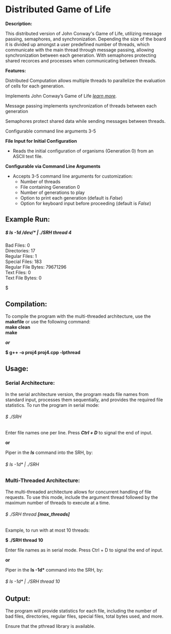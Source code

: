# Distributed Game of Life

**Description:**

This distributed version of John Conway's Game of Life, utilizing message passing, semaphores, and synchronization. Depending the size of the board it is divided up amongst a user predefined number of threads, which communicate with the main thread through message passing, allowing synchronization between each generation. With semaphores protecting shared recorces and processes when communicating between threads.

**Features:**

Distributed Computation allows multiple threads to parallelize the evaluation of cells for each generation.

Implements John Conway’s Game of Life *[learn more](https://www.nytimes.com/2020/12/28/science/math-conway-game-of-life.html).*

Message passing implements synchronization of threads between each generation

Semaphores protect shared data while sending messages between threads.

Configurable command line arguments 3-5 



**File Input for Initial Configuration**
- Reads the initial configuration of organisms (Generation 0) from an ASCII text file.

**Configurable via Command Line Arguments**
- Accepts 3-5 command line arguments for customization:
    - Number of threads
    - File containing Generation 0
    - Number of generations to play
    - Option to print each generation (default is *False*)
    - Option for keyboard input before proceeding (default is *False*)

## Example Run:
##### $ ls -1d /dev/* | ./SRH thread 4
<p>
Bad Files: 0<br>
Directories: 17<br>
Regular Files: 1<br>
Special Files: 183<br>
Regular File Bytes: 79671296<br>
Text Files: 0<br>
Text File Bytes: 0<br>

$ </p>
## Compilation:

To compile the program with the multi-threaded architecture, use the **makefile** or use the following command:<br>
**make clean**<br>
**make**<br>

***or***

**$ g++ -o proj4 proj4.cpp -lpthread**

## Usage:

### Serial Architecture:

In the serial architecture version, the program reads file names from standard input, processes them sequentially, and provides the required file statistics. To run the program in serial mode:


<h6>$ ./SRH</h6>

Enter file names one per line. Press ***Ctrl + D*** to signal the end of input.


**or**

Piper in the ***ls*** command into the SRH, by:


<h6>$ ls -1d* | ./SRH</h6>

### Multi-Threaded Architecture:

The multi-threaded architecture allows for concurrent handling of file requests. To use this mode, include the argument thread followed by the maximum number of threads to execute at a time.


###### $ ./SRH thread ***[max_threads]***
<p>
Example, to run with at most 10 threads:</p>

**$ ./SRH thread 10**
<p>
Enter file names as in serial mode. Press Ctrl + D to signal the end of input.
</p>

**or**
<p>
Piper in the <strong>ls -1d*</strong> command into the SRH, by:
</p>

<h6>$ ls -1d* | ./SRH thread 10</h6>
           
## Output:
<p>
The program will provide statistics for each file, including the number of bad files, directories, regular files, special files, total bytes used, and more.
</p>


Ensure that the pthread library is available.



